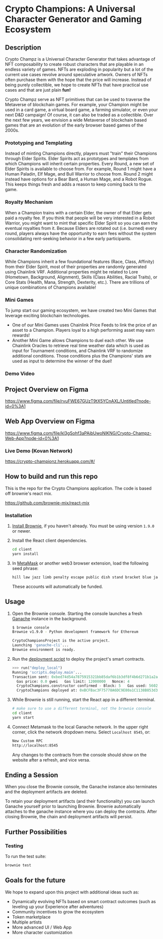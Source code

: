 # Crypto Champions: A Universal Character Generator and Gaming Ecosystem

## Description

Crypto Champz is a Universal Character Generator that takes advantage of NFT composability to create robust characters that are playable in an endless variety of games. NFTs are exploding in popularity but a lot of the current use cases revolve around speculative artwork. Owners of NFTs often purchase them with the hope that the price will increase. Instead of being purely collectible, we hope to create NFTs that have practical use cases and that are just plain **fun!**

Crypto Champz serve as NFT primitives that can be used to traverse the Metaverse of blockchain games. For example, your Champion might be used in a card game, a virtual board game, a farming simulator, or even your next D&D campaign! Of course, it can also be traded as a collectible. Over the next few years, we envision a wide Metaverse of blockchain based games that are an evolution of the early browser based games of the 2000s.

### Prototyping and Templating

Instead of minting Champions directly, players must "train" their Champions through Elder Spirits. Elder Spirits act as prototypes and templates from which Champions will inherit certain properties. Every Round, a new set of Elder Spirits is available to choose from. For example, Round 1 might have a Human Paladin, Elf Mage, and Bull Warrior to choose from. Round 2 might instead have options for a Bear Bard, a Human Mage, and a Robot Rogue. This keeps things fresh and adds a reason to keep coming back to the game.

### Royalty Mechanism

When a Champion trains with a certain Elder, the owner of that Elder gets paid a royalty fee. If you think that people will be very interested in a Robot Warrior, you might want to mint that specific Elder Spirit so you can earn the eventual royalties from it. Because Elders are rotated out (i.e. burned) every round, players always have the opportunity to earn fees without the system consolidating rent-seeking behavior in a few early participants.

### Character Randomization

While Champions inherit a few foundational features (Race, Class, Affinity) from their Elder Spirit, most of their properties are randomly generated using Chainlink VRF. Additional properties might be related to Lore (Hometown, Background, Alignment), Skills (Class Abilities, Racial Traits), or Core Stats (Health, Mana, Strength, Dexterity, etc.). There are trillions of unique combinations of Champions available!

### Mini Games

To jump start our gaming ecosystem, we have created two Mini Games that leverage exciting blockchain technologies.

-   One of our Mini Games uses Chainlink Price Feeds to link the price of an asset to a Champion. Players loyal to a high performing asset may earn rewards!
-   Another Mini Game allows Champions to duel each other. We use Chainlink Oracles to retrieve real time weather data which is used as input for Tournament conditions, and Chainlink VRF to randomize additional conditions. Those conditions plus the Champions' stats are used as input to determine the winner of the duel!

### Demo Video

## Project Overview on Figma

https://www.figma.com/file/rvuFWE67GUzT9tX5YCnAXL/Untitled?node-id=0%3A1

## Web App Overview on Figma

https://www.figma.com/file/kl3gSohf3aPAibUwoNlKNG/Crypto-Champz-Web-App?node-id=0%3A1

### Live Demo (Kovan Network)

https://crypto-championz.herokuapp.com/#/

## How to build and run this repo

This is the repo for the Crypto Champions application. The code is based off brownie's react mix.

https://github.com/brownie-mix/react-mix

### Installation

1. [Install Brownie](https://eth-brownie.readthedocs.io/en/stable/install.html), if you haven't already. You must be using version `1.9.0` or newer.

2. Install the React client dependencies.

    ```bash
    cd client
    yarn install
    ```

3. In [MetaMask](https://metamask.io/) or another web3 browser extension, load the following seed phrase:

    ```bash
    hill law jazz limb penalty escape public dish stand bracket blue jar
    ```

    These accounts will automatically be funded.

## Usage

1. Open the Brownie console. Starting the console launches a fresh [Ganache](https://www.trufflesuite.com/ganache) instance in the background.

    ```bash
    $ brownie console
    Brownie v1.9.0 - Python development framework for Ethereum

    CryptoChampionsProject is the active project.
    Launching 'ganache-cli'...
    Brownie environment is ready.
    ```

2. Run the [deployment script](scripts/deploy.py) to deploy the project's smart contracts.

    ```python
    >>> run("deploy_local")
    Running 'scripts.deploy.main'...
    Transaction sent: 0xbed74d54a7875915321bb85daf6b1b3df8f4b6d271b1a2ae7f34a50be3e04a23
      Gas price: 0.0 gwei   Gas limit: 12000000   Nonce: 4
      CryptoChampions.constructor confirmed - Block: 5   Gas used: 5602990 (46.69%)
      CryptoChampions deployed at: 0xBCFBac3F75778A6DC9E80a1C1138B853d30F6284

    ```

3. While Brownie is still running, start the React app in a different terminal.

    ```bash
    # make sure to use a different terminal, not the brownie console
    cd client
    yarn start
    ```

4. Connect Metamask to the local Ganache network. In the upper right corner, click the network dropdown menu. Select `Localhost 8545`, or:

    ```bash
    New Custom RPC
    http://localhost:8545
    ```

    Any changes to the contracts from the console should show on the website after a refresh, and vice versa.

## Ending a Session

When you close the Brownie console, the Ganache instance also terminates and the deployment artifacts are deleted.

To retain your deployment artifacts (and their functionality) you can launch Ganache yourself prior to launching Brownie. Brownie automatically attaches to the ganache instance where you can deploy the contracts. After closing Brownie, the chain and deployment artifacts will persist.

## Further Possibilities

### Testing

To run the test suite:

```bash
brownie test
```

## Goals for the future

We hope to expand upon this project with additional ideas such as:

-   Dynamically evolving NFTs based on smart contract outcomes (such as leveling up your Experience after adventures)
-   Community incentives to grow the ecosystem
-   Token marketplace
-   Multiple artists
-   More advanced UI / Web App
-   More character customization
